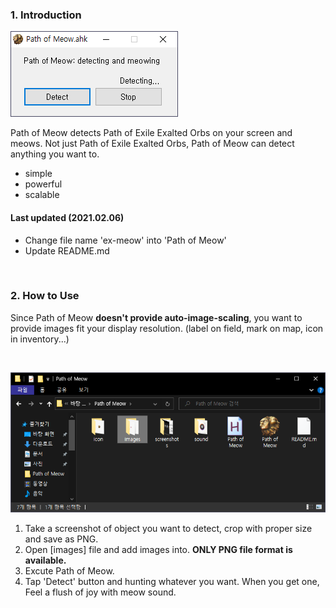 ### 1. Introduction

![screenshot](./screenshots/gui.png)

Path of Meow detects Path of Exile Exalted Orbs on your screen and meows. Not just Path of Exile Exalted Orbs, Path of Meow can detect anything you want to.

- simple
- powerful
- scalable

#### Last updated (2021.02.06)

- Change file name 'ex-meow' into 'Path of Meow'
- Update README.md

<br>

### 2. How to Use

Since Path of Meow **doesn't provide auto-image-scaling**, you want to provide images fit your display resolution. (label on field, mark on map, icon in inventory...)

<br>

![screenshot](./screenshots/files.png)

1. Take a screenshot of object you want to detect, crop with proper size and save as PNG.
1. Open [images] file and add images into. **ONLY PNG file format is available.**
1. Excute Path of Meow.
1. Tap 'Detect' button and hunting whatever you want. When you get one, Feel a flush of joy with meow sound.
